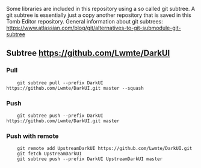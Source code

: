 Some libraries are included in this repository using a so called git subtree.
A git subtree is essentially just a copy another repository that is saved in this Tomb Editor repository.
General information about git subtrees: https://www.atlassian.com/blog/git/alternatives-to-git-submodule-git-subtree

## Subtree https://github.com/Lwmte/DarkUI

### Pull
        git subtree pull --prefix DarkUI https://github.com/Lwmte/DarkUI.git master --squash

### Push
        git subtree push --prefix DarkUI https://github.com/Lwmte/DarkUI.git master

### Push with remote
        git remote add UpstreamDarkUI https://github.com/Lwmte/DarkUI.git
        git fetch UpstreamDarkUI
        git subtree push --prefix DarkUI UpstreamDarkUI master